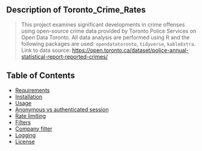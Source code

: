 ## Description of Toronto_Crime_Rates
> This project examines significant developments in crime offenses using open-source crime data provided by Toronto Police Services on Open Data Toronto. 
> All data analysis are performed using R and the following packages are used: `opendatatoronto`, `tidyverse`, `kableExtra`.
> Link to data source: https://open.toronto.ca/dataset/police-annual-statistical-report-reported-crimes/

## Table of Contents

<!-- toc -->

* [Requirements](#requirements)
* [Installation](#installation)
* [Usage](#usage)
* [Anonymous vs authenticated session](#anonymous-vs-authenticated-session)
* [Rate limiting](#rate-limiting)
* [Filters](#filters)
* [Company filter](#company-filter)
* [Logging](#logging)
* [License](#license)
